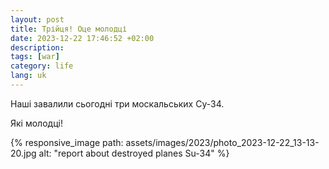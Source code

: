 ```yaml
---
layout: post
title: Трійця! Оце молодці
date: 2023-12-22 17:46:52 +02:00
description: 
tags: [war]
category: life
lang: uk
---
```

Наші завалили сьогодні три москальських Су-34.

Які молодці!

{% responsive_image path: assets/images/2023/photo_2023-12-22_13-13-20.jpg alt: "report about destroyed planes Su-34" %}
